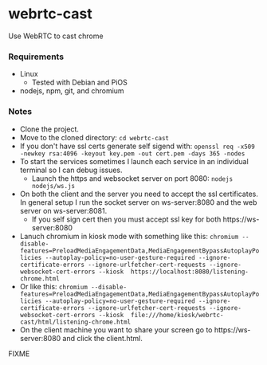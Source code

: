 # webrtc-cast
Use WebRTC to cast chrome

### Requirements
* Linux
    * Tested with Debian and PiOS
* nodejs, npm, git, and chromium
### Notes
* Clone the project.
* Move to the cloned directory: `cd webrtc-cast`
* If you don't have ssl certs generate self sigend with: `openssl req -x509 -newkey rsa:4096 -keyout key.pem -out cert.pem -days 365 -nodes`
* To start the services sometimes I launch each service in an individual terminal so I can debug issues.
    * Launch the https and websocket server on port 8080: `nodejs nodejs/ws.js`
* On both the client and the server you need to accept the ssl certificates. In general setup I run the socket server on ws-server:8080 and the web server on ws-server:8081.
    * If you self sign cert then you must accept ssl key for both https://ws-server:8080
* Lanuch chromium in kiosk mode with something like this: `chromium --disable-features=PreloadMediaEngagementData,MediaEngagementBypassAutoplayPolicies --autoplay-policy=no-user-gesture-required --ignore-certificate-errors --ignore-urlfetcher-cert-requests --ignore-websocket-cert-errors --kiosk  https://localhost:8080/listening-chrome.html`
* Or like this: `chromium --disable-features=PreloadMediaEngagementData,MediaEngagementBypassAutoplayPolicies --autoplay-policy=no-user-gesture-required --ignore-certificate-errors --ignore-urlfetcher-cert-requests --ignore-websocket-cert-errors --kiosk  file:///home/kiosk/webrtc-cast/html/listening-chrome.html`
* On the client machine you want to share your screen go to https://ws-server:8080 and click the client.html.

FIXME
